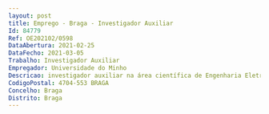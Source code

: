 ```yaml
--- 
layout: post
title: Emprego - Braga - Investigador Auxiliar
Id: 84779
Ref: OE202102/0598
DataAbertura: 2021-02-25
DataFecho: 2021-03-05
Trabalho: Investigador Auxiliar
Empregador: Universidade do Minho
Descricao: investigador auxiliar na área científica de Engenharia Eletrotécnica, Eletrónica e Informática
CodigoPostal: 4704-553 BRAGA
Concelho: Braga
Distrito: Braga
--- 
```

